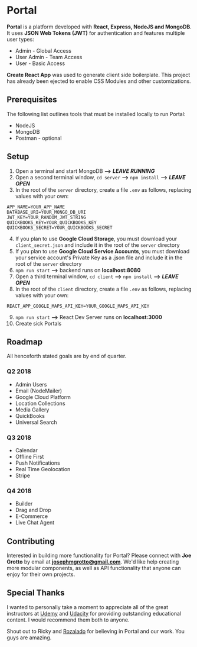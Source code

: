 # Portal

**Portal** is a platform developed with **React, Express, NodeJS and MongoDB**. It uses **JSON Web Tokens (JWT)** for authentication and features multiple user types:

* Admin - Global Access
* User Admin - Team Access
* User - Basic Access

**Create React App** was used to generate client side boilerplate. This project has already been ejected to enable CSS Modules and other customizations.

## Prerequisites

The following list outlines tools that must be installed locally to run Portal:

* NodeJS
* MongoDB
* Postman - optional

## Setup

1. Open a terminal and start MongoDB **-->** **_LEAVE RUNNING_**
2. Open a second terminal window, `cd server` **-->** `npm install` **-->** **_LEAVE OPEN_**
3. In the root of the `server` directory, create a file `.env` as follows, replacing values with your own:

```
APP_NAME=YOUR_APP_NAME
DATABASE_URI=YOUR_MONGO_DB_URI
JWT_KEY=YOUR_RANDOM_JWT_STRING
QUICKBOOKS_KEY=YOUR_QUICKBOOKS_KEY
QUICKBOOKS_SECRET=YOUR_QUICKBOOKS_SECRET
```

4. If you plan to use **Google Cloud Storage**, you must download your `client_secret.json` and include it in the root of the `server` directory
5. If you plan to use **Google Cloud Service Accounts**, you must download your service account's Private Key as a .json file and include it in the root of the `server` directory
6. `npm run start` **-->** backend runs on **localhost:8080**
7. Open a third terminal window, `cd client` **-->** `npm install` **-->** **_LEAVE OPEN_**
8. In the root of the `client` directory, create a file `.env` as follows, replacing values with your own:

```
REACT_APP_GOOGLE_MAPS_API_KEY=YOUR_GOOGLE_MAPS_API_KEY
```

9. `npm run start` **-->** React Dev Server runs on **localhost:3000**
10. Create sick Portals

## Roadmap

All henceforth stated goals are by end of quarter.

### Q2 2018

* Admin Users
* Email (NodeMailer)
* Google Cloud Platform
* Location Collections
* Media Gallery
* QuickBooks
* Universal Search

### Q3 2018

* Calendar
* Offline First
* Push Notifications
* Real Time Geolocation
* Stripe

### Q4 2018

* Builder
* Drag and Drop
* E-Commerce
* Live Chat Agent

## Contributing

Interested in building more functionality for Portal? Please connect with **Joe Grotto** by email at **josephmgrotto@gmail.com**. We'd like help creating more modular components, as well as API functionality that anyone can enjoy for their own projects.

## Special Thanks

I wanted to personally take a moment to appreciate all of the great instructors at [Udemy](http://www.udemy.com/) and [Udacity](http://www.udacity.com/) for providing outstanding educational content. I would recommend them both to anyone.

Shout out to Ricky and [Rozalado](https://rozaladocleaning.com/) for believing in Portal and our work. You guys are amazing.
